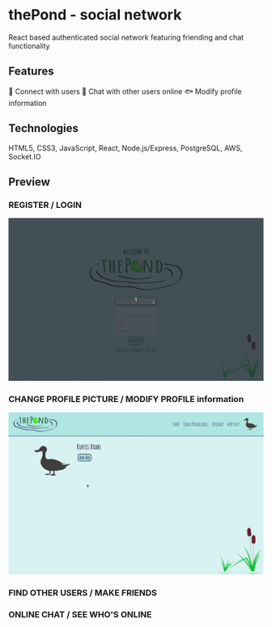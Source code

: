 # thePond - social network
React based authenticated social network featuring
friending and chat functionality

## Features
:octopus: Connect with users
:frog: Chat with other users online
:fish: Modify profile information

## Technologies
HTML5, CSS3, JavaScript, React, Node.js/Express,
PostgreSQL, AWS, Socket.IO

## Preview
### REGISTER / LOGIN

<img src="./public/preview/thePond_register.gif" alt="register preview animation">

### CHANGE PROFILE PICTURE / MODIFY PROFILE information

<img src="./public/preview/thePond_update-profile.gif" alt="update profile preview animation">

### FIND OTHER USERS / MAKE FRIENDS
### ONLINE CHAT / SEE WHO'S ONLINE
